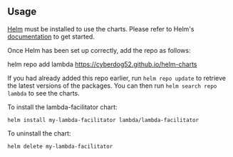 ## Usage

[Helm](https://helm.sh) must be installed to use the charts.  Please refer to
Helm's [documentation](https://helm.sh/docs) to get started.

Once Helm has been set up correctly, add the repo as follows:

  helm repo add lambda https://cyberdog52.github.io/helm-charts

If you had already added this repo earlier, run `helm repo update` to retrieve
the latest versions of the packages.  You can then run `helm search repo
lambda` to see the charts.

To install the lambda-facilitator chart:

    helm install my-lambda-facilitator lambda/lambda-facilitator

To uninstall the chart:

    helm delete my-lambda-facilitator